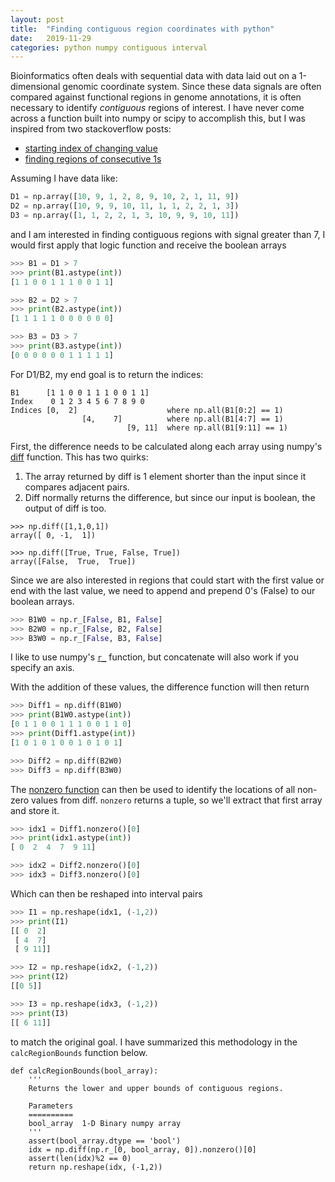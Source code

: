 ```yaml
---
layout: post
title:  "Finding contiguous region coordinates with python"
date:   2019-11-29
categories: python numpy contiguous interval
---
```


Bioinformatics often deals with sequential data with data laid out on a 1-dimensional genomic coordinate system.
Since these data signals are often compared against functional regions in genome annotations, it is often necessary to identify _contiguous_ regions of interest. I have never come across a function built into numpy or scipy to accomplish this, but I was inspired from two stackoverflow posts:

- [starting index of changing value](https://stackoverflow.com/a/1044443)
- [finding regions of consecutive 1s](https://stackoverflow.com/a/31544723)

Assuming I have data like:

```python
D1 = np.array([10, 9, 1, 2, 8, 9, 10, 2, 1, 11, 9])
D2 = np.array([10, 9, 9, 10, 11, 1, 1, 2, 2, 1, 3])
D3 = np.array([1, 1, 2, 2, 1, 3, 10, 9, 9, 10, 11])
```

and I am interested in finding contiguous regions with signal greater than 7, I would first apply that logic function and receive the boolean arrays

```python
>>> B1 = D1 > 7
>>> print(B1.astype(int))
[1 1 0 0 1 1 1 0 0 1 1]

>>> B2 = D2 > 7
>>> print(B2.astype(int))
[1 1 1 1 1 0 0 0 0 0 0]

>>> B3 = D3 > 7
>>> print(B3.astype(int))
[0 0 0 0 0 0 1 1 1 1 1]
```

For D1/B2, my end goal is to return the indices:

```
B1      [1 1 0 0 1 1 1 0 0 1 1]
Index    0 1 2 3 4 5 6 7 8 9 0
Indices [0,  2]                    where np.all(B1[0:2] == 1)
                [4,    7]          where np.all(B1[4:7] == 1)
                          [9, 11]  where np.all(B1[9:11] == 1)
```

First, the difference needs to be calculated along each array using numpy's [diff](https://docs.scipy.org/doc/numpy/reference/generated/numpy.diff.html) function. This has two quirks:

1. The array returned by diff is 1 element shorter than the input since it compares adjacent pairs.
2. Diff normally returns the difference, but since our input is boolean, the output of diff is too.

```
>>> np.diff([1,1,0,1])
array([ 0, -1,  1])

>>> np.diff([True, True, False, True])
array([False,  True,  True])
```

Since we are also interested in regions that could start with the first value or end with the last value, we need to append and prepend 0's (False) to our boolean arrays.

```python
>>> B1W0 = np.r_[False, B1, False]
>>> B2W0 = np.r_[False, B2, False]
>>> B3W0 = np.r_[False, B3, False]
```

I like to use numpy's [`r_`](https://docs.scipy.org/doc/numpy/reference/generated/numpy.r_.html) function, but concatenate will also work if you specify an axis.

With the addition of these values, the difference function will then return


```python
>>> Diff1 = np.diff(B1W0)
>>> print(B1W0.astype(int))
[0 1 1 0 0 1 1 1 0 0 1 1 0]
>>> print(Diff1.astype(int))
[1 0 1 0 1 0 0 1 0 1 0 1]

>>> Diff2 = np.diff(B2W0)
>>> Diff3 = np.diff(B3W0)
```

The [nonzero function](https://docs.scipy.org/doc/numpy/reference/generated/numpy.nonzero.html) can then be used to identify the locations of all non-zero values from diff. `nonzero` returns a tuple, so we'll extract that first array and store it.

```python
>>> idx1 = Diff1.nonzero()[0]
>>> print(idx1.astype(int))
[ 0  2  4  7  9 11]

>>> idx2 = Diff2.nonzero()[0]
>>> idx3 = Diff3.nonzero()[0]
```

Which can then be reshaped into interval pairs

```python
>>> I1 = np.reshape(idx1, (-1,2))
>>> print(I1)
[[ 0  2]
 [ 4  7]
 [ 9 11]]

>>> I2 = np.reshape(idx2, (-1,2))
>>> print(I2)
[[0 5]]

>>> I3 = np.reshape(idx3, (-1,2))
>>> print(I3)
[[ 6 11]]
```

to match the original goal. I have summarized this methodology in the `calcRegionBounds` function below.

```
def calcRegionBounds(bool_array):
	'''
	Returns the lower and upper bounds of contiguous regions.
	
	Parameters
	==========
	bool_array	1-D Binary numpy array
	'''
	assert(bool_array.dtype == 'bool')
	idx = np.diff(np.r_[0, bool_array, 0]).nonzero()[0]
	assert(len(idx)%2 == 0)
	return np.reshape(idx, (-1,2))
```